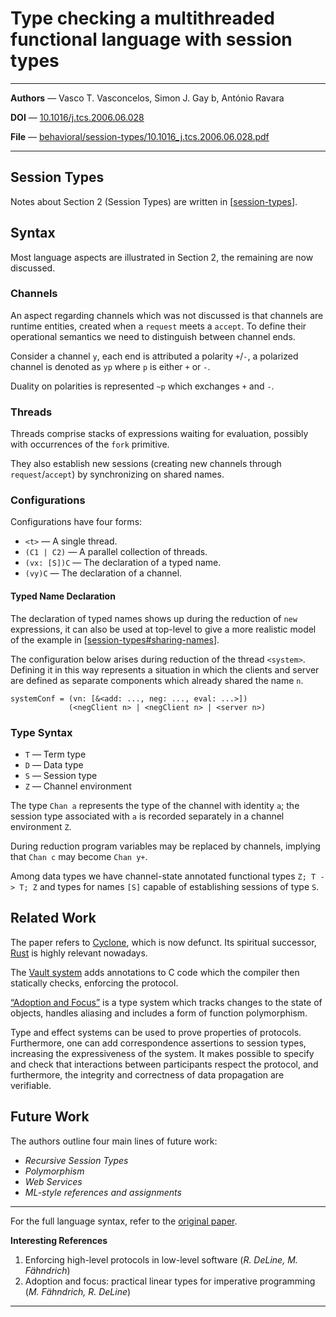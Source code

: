# Type checking a multithreaded functional language with session types

---

**Authors** — Vasco T. Vasconcelos, Simon J. Gay b, António Ravara

**DOI** — [10.1016/j.tcs.2006.06.028](https://doi.org/10.1016/j.tcs.2006.06.028)

**File** — [behavioral/session-types/10.1016_j.tcs.2006.06.028.pdf](https://github.com/rustype/bibliography/blob/main/behavioral/session-types/10.1016_j.tcs.2006.06.028.pdf)

---

## Session Types

Notes about Section 2 (Session Types) are written in [[session-types]].

## Syntax

Most language aspects are illustrated in Section 2,
the remaining are now discussed.

### Channels

An aspect regarding channels which was not discussed is that channels are runtime entities,
created when a `request` meets a `accept`.
To define their operational semantics we need to distinguish between channel ends.

Consider a channel `y`, each end is attributed a polarity `+`/`-`,
a polarized channel is denoted as `yp` where `p` is either `+` or `-`.

Duality on polarities is represented `~p` which exchanges `+` and `-`.

### Threads

Threads comprise stacks of expressions waiting for evaluation,
possibly with occurrences of the `fork` primitive.

They also establish new sessions (creating new channels through `request`/`accept`) by synchronizing on shared names.

### Configurations

Configurations have four forms:

- `<t>` — A single thread.
- `(C1 | C2)` — A parallel collection of threads.
- `(vx: [S])C` — The declaration of a typed name.
- `(vy)C` — The declaration of a channel.

#### Typed Name Declaration

The declaration of typed names shows up during the reduction of `new` expressions,
it can also be used at top-level to give a more realistic model of the example in
[[session-types#sharing-names](../notes/session-types.md#sharing-names)].

The configuration below arises during reduction of the thread `<system>`.
Defining it in this way represents a situation in which the clients and server are defined as separate components which already shared the name `n`.

```
systemConf = (vn: [&<add: ..., neg: ..., eval: ...>])
             (<negClient n> | <negClient n> | <server n>)
```

### Type Syntax

- `T` — Term type
- `D` — Data type
- `S` — Session type
- `Z` — Channel environment

The type `Chan a` represents the type of the channel with identity `a`;
the session type associated with `a` is recorded separately in a channel environment `Z`.

During reduction program variables may be replaced by channels,
implying that `Chan c` may become `Chan y+`.

Among data types we have channel-state annotated functional types `Z; T -> T; Z` and
types for names `[S]` capable of establishing sessions of type `S`.

## Related Work

The paper refers to [Cyclone](https://cyclone.thelanguage.org/), which is now defunct.
Its spiritual successor, [Rust](https://rust-lang.org) is highly relevant nowadays.

The [Vault system](#1) adds annotations to C code which the compiler then statically checks,
enforcing the protocol.

[“Adoption and Focus”](#2) is a type system which tracks changes to the state of objects,
handles aliasing and includes a form of function polymorphism.

Type and effect systems can be used to prove properties of protocols.
Furthermore, one can add correspondence assertions to session types, increasing the expressiveness of the system.
It makes possible to specify and check that interactions between participants respect the protocol,
and furthermore, the integrity and correctness of data propagation are verifiable.

## Future Work

The authors outline four main lines of future work:
- *Recursive Session Types*
- *Polymorphism*
- *Web Services*
- *ML-style references and assignments*

---

For the full language syntax, refer to the [original paper](https://doi.org/10.1016/j.tcs.2006.06.028).

**Interesting References**

1. <span id="1"> Enforcing high-level protocols in low-level software
    (*R. DeLine, M. Fähndrich*) </span>
2. <span id="2"> Adoption and focus: practical linear types for imperative programming
    (*M. Fähndrich, R. DeLine*) </span>

---

[//begin]: # "Autogenerated link references for markdown compatibility"
[session-types]: ../../notes/session-types "Session Types"
[//end]: # "Autogenerated link references"